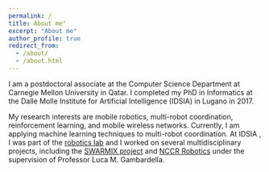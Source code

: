 ```yaml
---
permalink: /
title: About me"
excerpt: "About me"
author_profile: true
redirect_from:
  - /about/
  - /about.html
---
```


I am a postdoctoral associate at the Computer Science Department at Carnegie
Mellon University in Qatar. I completed my PhD in Informatics at the Dalle Molle
Institute for Artificial Intelligence (IDSIA) in Lugano in 2017.

My research interests are mobile robotics, multi-robot coordination,
reinforcement learning, and mobile wireless networks. Currently, I am applying
machine learning techniques to multi-robot coordination. At IDSIA , I was part
of the [robotics lab](https://idsia-robotics.github.io/) and I worked on
several multidisciplinary projects, including the [SWARMIX project](https://youtu.be/WWUpqY3RoUw) and [NCCR Robotics](http://www.nccr-robotics.ch) under
the supervision of Professor Luca M. Gambardella.
